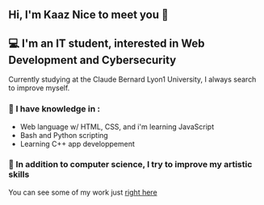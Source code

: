 ## Hi, I'm Kaaz Nice to meet you 👋



## **:computer: I'm an IT student, interested in Web Development and Cybersecurity**

Currently studying at the Claude Bernard Lyon1 University, I always search to improve myself.
  
### :mag_right: I have knowledge in :
* Web language w/ HTML, CSS, and i'm learning JavaScript
* Bash and Python scripting
* Learning C++ app developpement

### :pencil: In addition to computer science, I try to improve my artistic skills
You can see some of my work just [right here](https://www.artstation.com/kaazdw)

<!--
[Textde du lien](http://tiny.cc/adressedulien)
💻 :computer:🔎 :mag_right:📫 :mailbox:📚 :books:🎮 :video_game:🚀 :rocket: -->
